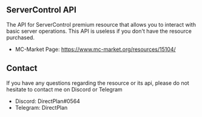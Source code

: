 ## ServerControl API
The API for ServerControl premium resource that allows you to interact with basic server operations. This API is useless if you don't have the resource purchased.

- MC-Market Page: https://www.mc-market.org/resources/15104/

## Contact
If you have any questions regarding the resource or its api, please do not hesitate to contact me on Discord or Telegram

- Discord: DirectPlan#0564
- Telegram: DirectPlan
